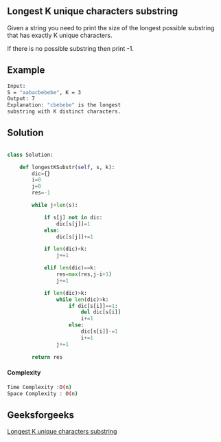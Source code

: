 ## Longest K unique characters substring

Given a string you need to print the size of the longest possible substring that has exactly K unique characters. 

If there is no possible substring then print -1.

## Example 
```bash
Input:
S = "aabacbebebe", K = 3
Output: 7
Explanation: "cbebebe" is the longest 
substring with K distinct characters.
```


## Solution 

```python

class Solution:

    def longestKSubstr(self, s, k):
        dic={}
        i=0
        j=0
        res=-1

        while j<len(s):

            if s[j] not in dic:
                dic[s[j]]=1
            else:
                dic[s[j]]+=1

            if len(dic)<k:
                j+=1

            elif len(dic)==k:
                res=max(res,j-i+1)
                j+=1

            if len(dic)>k:
                while len(dic)>k:
                    if dic[s[i]]==1:
                        del dic[s[i]]
                        i+=1
                    else:
                        dic[s[i]]-=1
                        i+=1
                j+=1
                
        return res
 ```
#### Complexity
```bash
Time Complexity :O(n)
Space Complexity : O(n)
```


## Geeksforgeeks
[Longest K unique characters substring](https://practice.geeksforgeeks.org/problems/longest-k-unique-characters-substring0853/1?page=1&difficulty[]=1&difficulty[]=2&status[]=unsolved&category[]=Stack&category[]=Queue&category[]=two-pointer-algorithm&category[]=sliding-window&sortBy=submissions)
